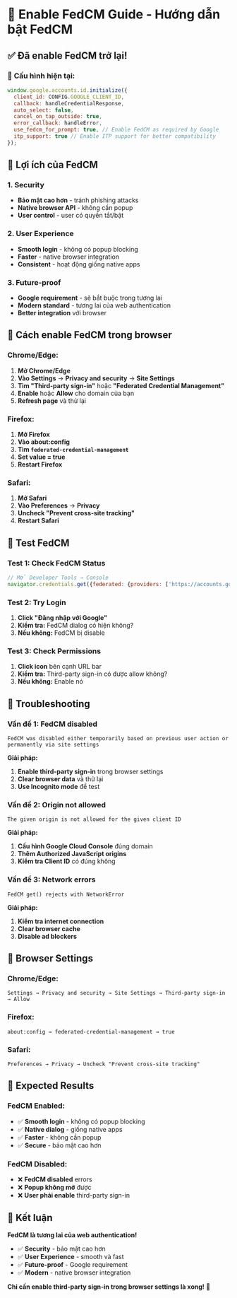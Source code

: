 # 🚀 Enable FedCM Guide - Hướng dẫn bật FedCM

## ✅ **Đã enable FedCM trở lại!**

### 🔧 **Cấu hình hiện tại:**
```javascript
window.google.accounts.id.initialize({
  client_id: CONFIG.GOOGLE_CLIENT_ID,
  callback: handleCredentialResponse,
  auto_select: false,
  cancel_on_tap_outside: true,
  error_callback: handleError,
  use_fedcm_for_prompt: true, // Enable FedCM as required by Google
  itp_support: true // Enable ITP support for better compatibility
});
```

## 🎯 **Lợi ích của FedCM**

### **1. Security**
- **Bảo mật cao hơn** - tránh phishing attacks
- **Native browser API** - không cần popup
- **User control** - user có quyền tắt/bật

### **2. User Experience**
- **Smooth login** - không có popup blocking
- **Faster** - native browser integration
- **Consistent** - hoạt động giống native apps

### **3. Future-proof**
- **Google requirement** - sẽ bắt buộc trong tương lai
- **Modern standard** - tương lai của web authentication
- **Better integration** với browser

## 🔧 **Cách enable FedCM trong browser**

### **Chrome/Edge:**
1. **Mở Chrome/Edge**
2. **Vào Settings** → **Privacy and security** → **Site Settings**
3. **Tìm "Third-party sign-in"** hoặc **"Federated Credential Management"**
4. **Enable** hoặc **Allow** cho domain của bạn
5. **Refresh page** và thử lại

### **Firefox:**
1. **Mở Firefox**
2. **Vào about:config**
3. **Tìm `federated-credential-management`**
4. **Set value = true**
5. **Restart Firefox**

### **Safari:**
1. **Mở Safari**
2. **Vào Preferences** → **Privacy**
3. **Uncheck "Prevent cross-site tracking"**
4. **Restart Safari**

## 🧪 **Test FedCM**

### **Test 1: Check FedCM Status**
```javascript
// Mở Developer Tools → Console
navigator.credentials.get({federated: {providers: ['https://accounts.google.com']}})
```

### **Test 2: Try Login**
1. **Click "Đăng nhập với Google"**
2. **Kiểm tra:** FedCM dialog có hiện không?
3. **Nếu không:** FedCM bị disable

### **Test 3: Check Permissions**
1. **Click icon** bên cạnh URL bar
2. **Kiểm tra:** Third-party sign-in có được allow không?
3. **Nếu không:** Enable nó

## 🚨 **Troubleshooting**

### **Vấn đề 1: FedCM disabled**
```
FedCM was disabled either temporarily based on previous user action or permanently via site settings
```

**Giải pháp:**
1. **Enable third-party sign-in** trong browser settings
2. **Clear browser data** và thử lại
3. **Use Incognito mode** để test

### **Vấn đề 2: Origin not allowed**
```
The given origin is not allowed for the given client ID
```

**Giải pháp:**
1. **Cấu hình Google Cloud Console** đúng domain
2. **Thêm Authorized JavaScript origins**
3. **Kiểm tra Client ID** có đúng không

### **Vấn đề 3: Network errors**
```
FedCM get() rejects with NetworkError
```

**Giải pháp:**
1. **Kiểm tra internet connection**
2. **Clear browser cache**
3. **Disable ad blockers**

## 📝 **Browser Settings**

### **Chrome/Edge:**
```
Settings → Privacy and security → Site Settings → Third-party sign-in → Allow
```

### **Firefox:**
```
about:config → federated-credential-management → true
```

### **Safari:**
```
Preferences → Privacy → Uncheck "Prevent cross-site tracking"
```

## 🎯 **Expected Results**

### **FedCM Enabled:**
- ✅ **Smooth login** - không có popup blocking
- ✅ **Native dialog** - giống native apps
- ✅ **Faster** - không cần popup
- ✅ **Secure** - bảo mật cao hơn

### **FedCM Disabled:**
- ❌ **FedCM disabled** errors
- ❌ **Popup không mở** được
- ❌ **User phải enable** third-party sign-in

## 🚀 **Kết luận**

**FedCM là tương lai của web authentication!**

- ✅ **Security** - bảo mật cao hơn
- ✅ **User Experience** - smooth và fast
- ✅ **Future-proof** - Google requirement
- ✅ **Modern** - native browser integration

**Chỉ cần enable third-party sign-in trong browser settings là xong!** 🎉

